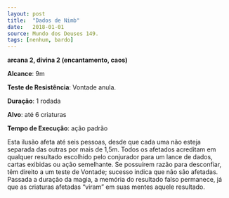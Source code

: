 ```yaml
---
layout: post
title:  "Dados de Nimb"
date:   2018-01-01
source: Mundo dos Deuses 149.
tags: [nenhum, bardo]
---
```


**arcana 2, divina 2 (encantamento, caos)**

**Alcance**: 9m

**Teste de Resistência**: Vontade anula.

**Duração**: 1 rodada

**Alvo**: até 6 criaturas

**Tempo de Execução**: ação padrão

Esta ilusão afeta até seis pessoas, desde que cada uma não esteja separada das outras por mais de 1,5m. Todos os afetados acreditam em qualquer resultado escolhido pelo conjurador para um lance de dados, cartas exibidas ou ação semelhante. Se possuírem razão para desconfiar, têm direito a um teste de Vontade; sucesso indica que não são afetadas. Passada a duração da magia, a memória do resultado falso permanece, já que as criaturas afetadas “viram” em suas mentes aquele resultado.
